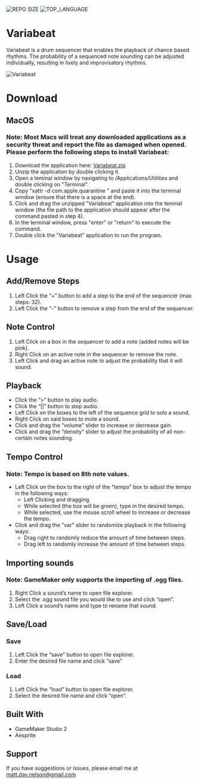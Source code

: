 ![REPO SIZE](https://img.shields.io/github/repo-size/scottbromander/the_marketplace.svg?style=flat-square)
![TOP_LANGUAGE](https://img.shields.io/github/languages/top/scottbromander/the_marketplace.svg?style=flat-square)

Variabeat
======
Variabeat is a drum sequencer that enables the playback of chance based rhythms. The probability of a sequenced note sounding can be adjusted individually, resulting in lively and improvisatory rhythms. 

![Variabeat](https://user-images.githubusercontent.com/98720000/173427749-094a4bad-edfd-4831-8b1f-7efe0d84fdd6.gif)

Download
======
## MacOS
### Note: Most Macs will treat any downloaded applications as a security threat and report the file as damaged when opened. Please perform the following steps to install Variabeat:
1. Download the application here: [Variabeat.zip](https://github.com/matt-d-nelson/Variabeat/files/8893833/Variabeat.zip)
2. Unzip the application by double clicking it.
3. Open a teminal window by navigating to /Applications/Utilities and double clicking on "Terminal".
4. Copy "xattr -d com.apple.quarantine " and paste it into the terminal window (ensure that there is a space at the end).
5. Click and drag the unzipped "Variabeat" application into the teminal window (the file path to the application should appear after the command pasted in step 4).
6. In the terminal window, press "enter" or "return" to execute the command.
7. Double click the "Variabeat" application to run the program.


Usage
===========

Add/Remove Steps
------------
1. Left Click the “+” button to add a step to the end of the sequencer (max steps: 32).
2. Left Click the “-” button to remove a step from the end of the sequencer.

Note Control
------------
1. Left Click on a box in the sequencer to add a note (added notes will be pink).
2. Right Click on an active note in the sequencer to remove the note.
3. Left Click and drag an active note to adjust the probability that it will sound.

Playback 
------------
- Click the “>” button to play audio.
- Click the “||” button to stop audio.
- Left Click on the boxes to the left of the sequence grid to solo a sound.
- Right Click on said boxes to mute a sound.
- Click and drag the “volume” slider to increase or decrease gain.
- Click and drag the “density” slider to adjust the probability of all non-certain notes sounding.

Tempo Control
------------
### Note: Tempo is based on 8th note values.
- Left Click on the box to the right of the “tempo” box to adjust the tempo in the following ways:
  - Left Clicking and dragging.
  - While selected (the box will be green), type in the desired tempo.
  - While selected, use the mouse scroll wheel to increase or decrease the tempo.
- Click and drag the "var" slider to randomize playback in the following ways:
  - Drag right to randomly reduce the amount of time between steps.
  - Drag left to randomly increase the amount of time between steps.

Importing sounds
------------
### Note: GameMaker only supports the importing of .ogg files.
1. Right Click a sound’s name to open file explorer.
2. Select the .ogg sound file you would like to use and click “open”.
3. Left Click a sound’s name and type to rename that sound.

Save/Load
------------
### Save
1. Left Click the “save” button to open file explorer.
2. Enter the desired file name and click “save”
### Load
1. Left Click the “load” button to open file explorer.
2. Select the desired file name and click “open”.

## Built With

- GameMaker Studio 2
- Aesprite

## Support
If you have suggestions or issues, please email me at matt.dav.nelson@gmail.com


